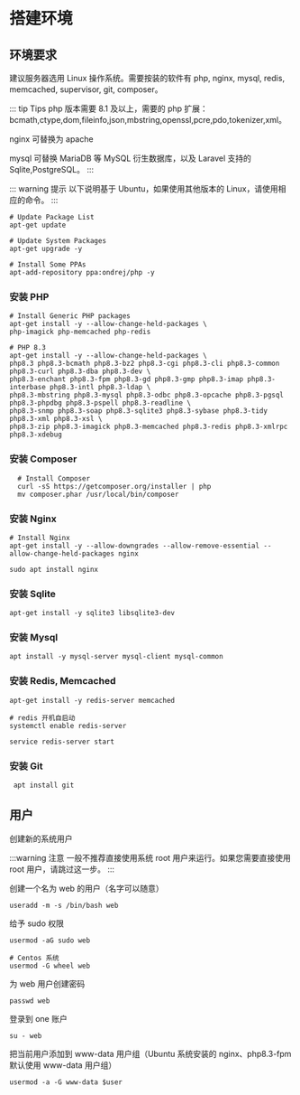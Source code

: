 # 搭建环境

## 环境要求
建议服务器选用 Linux 操作系统。需要按装的软件有 php, nginx, mysql, redis, memcached, supervisor, git, composer。

::: tip Tips
php 版本需要 8.1 及以上，需要的 php 扩展：bcmath,ctype,dom,fileinfo,json,mbstring,openssl,pcre,pdo,tokenizer,xml。

nginx 可替换为 apache

mysql 可替换 MariaDB 等 MySQL 衍生数据库，以及 Laravel 支持的 Sqlite,PostgreSQL。
:::

::: warning 提示
以下说明基于 Ubuntu，如果使用其他版本的 Linux，请使用相应的命令。
:::

```shell
# Update Package List
apt-get update

# Update System Packages
apt-get upgrade -y

# Install Some PPAs
apt-add-repository ppa:ondrej/php -y
```

### 安装 PHP

```shell
# Install Generic PHP packages
apt-get install -y --allow-change-held-packages \
php-imagick php-memcached php-redis

# PHP 8.3
apt-get install -y --allow-change-held-packages \
php8.3 php8.3-bcmath php8.3-bz2 php8.3-cgi php8.3-cli php8.3-common php8.3-curl php8.3-dba php8.3-dev \
php8.3-enchant php8.3-fpm php8.3-gd php8.3-gmp php8.3-imap php8.3-interbase php8.3-intl php8.3-ldap \
php8.3-mbstring php8.3-mysql php8.3-odbc php8.3-opcache php8.3-pgsql php8.3-phpdbg php8.3-pspell php8.3-readline \
php8.3-snmp php8.3-soap php8.3-sqlite3 php8.3-sybase php8.3-tidy php8.3-xml php8.3-xsl \
php8.3-zip php8.3-imagick php8.3-memcached php8.3-redis php8.3-xmlrpc php8.3-xdebug
```

### 安装 Composer

```shell
  # Install Composer
  curl -sS https://getcomposer.org/installer | php
  mv composer.phar /usr/local/bin/composer
```

### 安装 Nginx

```shell
# Install Nginx
apt-get install -y --allow-downgrades --allow-remove-essential --allow-change-held-packages nginx
```

```shell
sudo apt install nginx
```

### 安装 Sqlite

```shell
apt-get install -y sqlite3 libsqlite3-dev
```

### 安装 Mysql

```shell
apt install -y mysql-server mysql-client mysql-common
```

### 安装 Redis, Memcached

```shell
apt-get install -y redis-server memcached

# redis 开机自启动
systemctl enable redis-server

service redis-server start
```

### 安装 Git

```shell
 apt install git
```


## 用户

创建新的系统用户

:::warning 注意
一般不推荐直接使用系统 root 用户来运行。如果您需要直接使用 root 用户，请跳过这一步。
:::

创建一个名为 web 的用户（名字可以随意）

```shell
useradd -m -s /bin/bash web
```

给予 sudo 权限

```shell
usermod -aG sudo web

# Centos 系统
usermod -G wheel web
```

为 web 用户创建密码

```shell
passwd web
```

登录到 one 账户

```shell
su - web
```

把当前用户添加到 www-data 用户组（Ubuntu 系统安装的 nginx、php8.3-fpm 默认使用 www-data 用户组）

```shell
usermod -a -G www-data $user
```


